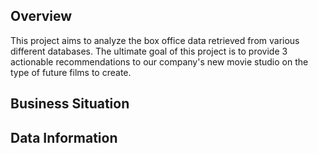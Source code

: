 ## Overview

This project aims to analyze the box office data retrieved from various different databases. The ultimate goal of this project is to provide 3 actionable recommendations to our company's new movie studio on the type of future films to create.

## Business Situation



## Data Information

